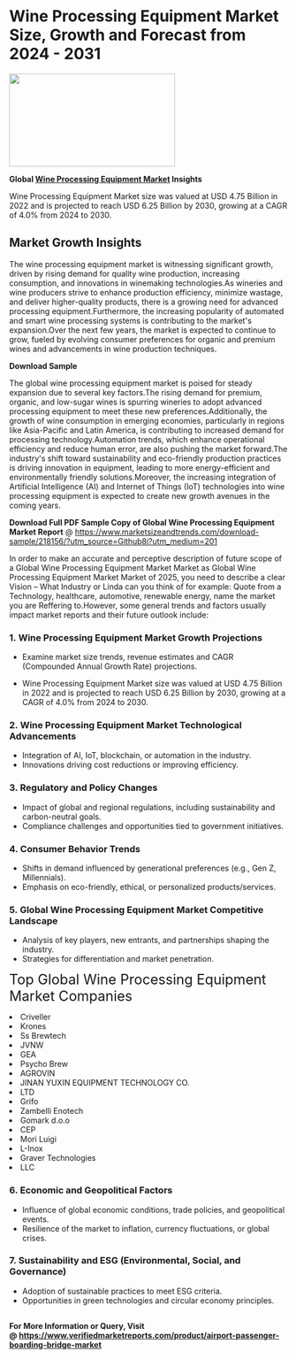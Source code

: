 <H1>Wine Processing Equipment Market Size, Growth and Forecast from 2024 - 2031</H1><img class="aligncenter size-medium wp-image-584254" src="https://thirdeyenews.in/wp-content/uploads/2024/09/Global-Market-Research-300x168.jpeg" alt="" width="300" height="168" /><p><strong>Global&nbsp;<a href="https://www.marketsizeandtrends.com/download-sample/218156/?utm_source=Github8j?utm_medium=201">Wine Processing Equipment Market</a> Insights</strong></p><p>Wine Processing Equipment Market size was valued at USD 4.75 Billion in 2022 and is projected to reach USD 6.25 Billion by 2030, growing at a CAGR of 4.0% from 2024 to 2030.</p><p><h2>Market Growth Insights</h2> <p>The wine processing equipment market is witnessing significant growth, driven by rising demand for quality wine production, increasing consumption, and innovations in winemaking technologies.As wineries and wine producers strive to enhance production efficiency, minimize wastage, and deliver higher-quality products, there is a growing need for advanced processing equipment.Furthermore, the increasing popularity of automated and smart wine processing systems is contributing to the market's expansion.Over the next few years, the market is expected to continue to grow, fueled by evolving consumer preferences for organic and premium wines and advancements in wine production techniques.</p> <p><strong>Download Sample</strong></p> <p>The global wine processing equipment market is poised for steady expansion due to several key factors.The rising demand for premium, organic, and low-sugar wines is spurring wineries to adopt advanced processing equipment to meet these new preferences.Additionally, the growth of wine consumption in emerging economies, particularly in regions like Asia-Pacific and Latin America, is contributing to increased demand for processing technology.Automation trends, which enhance operational efficiency and reduce human error, are also pushing the market forward.The industry's shift toward sustainability and eco-friendly production practices is driving innovation in equipment, leading to more energy-efficient and environmentally friendly solutions.Moreover, the increasing integration of Artificial Intelligence (AI) and Internet of Things (IoT) technologies into wine processing equipment is expected to create new growth avenues in the coming years.</p> <p><span class=""><strong>Download Full PDF Sample Copy of Global Wine Processing Equipment Market Report</strong> @ <a href="https://www.marketsizeandtrends.com/download-sample/218156/?utm_source=Github8j?utm_medium=201" target="_blank">https://www.marketsizeandtrends.com/download-sample/218156/?utm_source=Github8j?utm_medium=201</a></span></p><p>In order to make an accurate and perceptive description of future scope of a Global&nbsp;Wine Processing Equipment Market Market as Global&nbsp;Wine Processing Equipment Market Market of 2025, you need to describe a clear Vision &ndash; What Industry or Linda can you think of for example: Quote from a Technology, healthcare, automotive, renewable energy, name the market you are Reffering to.However, some general trends and factors usually impact market reports and their future outlook include:</p><h3>1.&nbsp;<strong>Wine Processing Equipment Market Growth Projections</strong></h3><ul><li>Examine market size trends, revenue estimates and CAGR (Compounded Annual Growth Rate) projections.</li><li><p>Wine Processing Equipment Market size was valued at USD 4.75 Billion in 2022 and is projected to reach USD 6.25 Billion by 2030, growing at a CAGR of 4.0% from 2024 to 2030.</p></li></ul><h3>2.&nbsp;<strong>Wine Processing Equipment Market Technological Advancements</strong></h3><ul><li>Integration of AI, IoT, blockchain, or automation in the industry.</li><li>Innovations driving cost reductions or improving efficiency.</li></ul><h3>3.&nbsp;<strong>Regulatory and Policy Changes</strong></h3><ul><li>Impact of global and regional regulations, including sustainability and carbon-neutral goals.</li><li>Compliance challenges and opportunities tied to government initiatives.</li></ul><h3>4.&nbsp;<strong>Consumer Behavior Trends</strong></h3><ul><li>Shifts in demand influenced by generational preferences (e.g., Gen Z, Millennials).</li><li>Emphasis on eco-friendly, ethical, or personalized products/services.</li></ul><h3>5.&nbsp;<strong>Global Wine Processing Equipment Market Competitive Landscape</strong></h3><ul><li>Analysis of key players, new entrants, and partnerships shaping the industry.</li><li>Strategies for differentiation and market penetration.</li></ul><p data-pm-slice="1 1 []"><span style="color: inherit; font-family: inherit; font-size: 25px;">Top Global Wine Processing Equipment Market Companies</span></p><div class="" data-test-id=""><p><li>Criveller</li><li> Krones</li><li> Ss Brewtech</li><li> JVNW</li><li> GEA</li><li> Psycho Brew</li><li> AGROVIN</li><li> JINAN YUXIN EQUIPMENT TECHNOLOGY CO.</li><li> LTD</li><li> Grifo</li><li> Zambelli Enotech</li><li> Gomark d.o.o</li><li> CEP</li><li> Mori Luigi</li><li> L-Inox</li><li> Graver Technologies</li><li> LLC</li></p></div><h3>6.&nbsp;<strong>Economic and Geopolitical Factors</strong></h3><ul><li>Influence of global economic conditions, trade policies, and geopolitical events.</li><li>Resilience of the market to inflation, currency fluctuations, or global crises.</li></ul><h3>7.&nbsp;<strong>Sustainability and ESG (Environmental, Social, and Governance)</strong></h3><ul><li>Adoption of sustainable practices to meet ESG criteria.</li><li>Opportunities in green technologies and circular economy principles.</li></ul><h2><strong style="font-size: 14px;">For More Information or Query, Visit @&nbsp;</strong><a style="background-color: #ffffff; font-size: 14px;" href="https://www.marketsizeandtrends.com/report/wine-processing-equipment-market/" target="_blank">https://www.verifiedmarketreports.com/product/airport-passenger-boarding-bridge-market</a></h2>